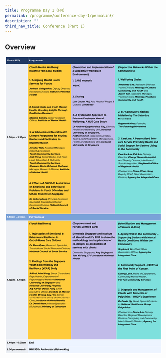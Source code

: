 ```yaml
---
title: Programme Day 1 (PM)
permalink: /programme/conference-day-1/permalink/
description: ""
third_nav_title: Conference (Part I)
---
```

## Overview
![](/images/day%201%20(pm).png)